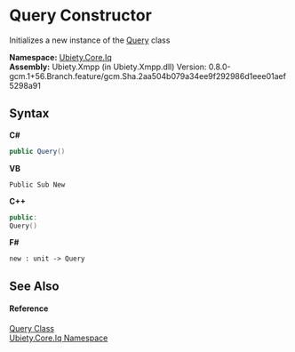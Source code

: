 # Query Constructor 
 

Initializes a new instance of the <a href="7d80b94d-cc2c-f415-8493-afd6447876c8">Query</a> class

**Namespace:**&nbsp;<a href="13843980-17a1-e355-3861-83b3eda7c166">Ubiety.Core.Iq</a><br />**Assembly:**&nbsp;Ubiety.Xmpp (in Ubiety.Xmpp.dll) Version: 0.8.0-gcm.1+56.Branch.feature/gcm.Sha.2aa504b079a34ee9f292986d1eee01aef5298a91

## Syntax

**C#**<br />
``` C#
public Query()
```

**VB**<br />
``` VB
Public Sub New
```

**C++**<br />
``` C++
public:
Query()
```

**F#**<br />
``` F#
new : unit -> Query
```


## See Also


#### Reference
<a href="7d80b94d-cc2c-f415-8493-afd6447876c8">Query Class</a><br /><a href="13843980-17a1-e355-3861-83b3eda7c166">Ubiety.Core.Iq Namespace</a><br />